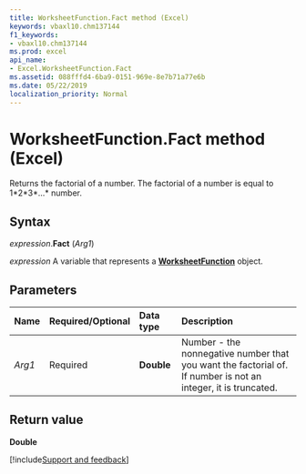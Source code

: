 ```yaml
---
title: WorksheetFunction.Fact method (Excel)
keywords: vbaxl10.chm137144
f1_keywords:
- vbaxl10.chm137144
ms.prod: excel
api_name:
- Excel.WorksheetFunction.Fact
ms.assetid: 088fffd4-6ba9-0151-969e-8e7b71a77e6b
ms.date: 05/22/2019
localization_priority: Normal
---
```



# WorksheetFunction.Fact method (Excel)

Returns the factorial of a number. The factorial of a number is equal to 1\*2\*3\*...\* number.


## Syntax

_expression_.**Fact** (_Arg1_)

_expression_ A variable that represents a **[WorksheetFunction](Excel.WorksheetFunction.md)** object.


## Parameters

|Name|Required/Optional|Data type|Description|
|:-----|:-----|:-----|:-----|
| _Arg1_|Required| **Double**|Number - the nonnegative number that you want the factorial of. If number is not an integer, it is truncated.|

## Return value

**Double**




[!include[Support and feedback](~/includes/feedback-boilerplate.md)]